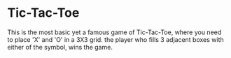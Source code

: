 # Tic-Tac-Toe
This is the most basic yet a famous game of Tic-Tac-Toe, where you need to place 'X' and 'O' in a 3X3 grid. 
the player who fills 3 adjacent boxes with either of the symbol, wins the game.
